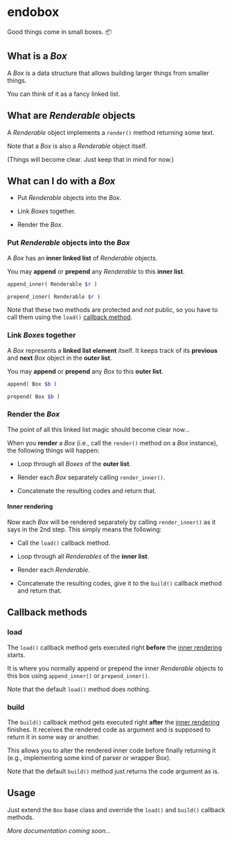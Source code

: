 # endobox

Good things come in small boxes. :package:

## What is a _Box_

A _Box_ is a data structure that allows building larger things from smaller things.

You can think of it as a fancy linked list.

## What are _Renderable_ objects

A _Renderable_ object implements a `render()` method returning some text.

Note that a _Box_ is also a _Renderable_ object itself.

(Things will become clear. Just keep that in mind for now.)

## What can I do with a _Box_

- Put _Renderable_ objects into the _Box_.

- Link _Boxes_ together.

- Render the _Box_.

### Put _Renderable_ objects into the _Box_

A _Box_ has an __inner linked list__ of _Renderable_ objects.

You may __append__ or __prepend__ any _Renderable_ to this __inner list__.

```php
append_inner( Renderable $r )
```
```php
prepend_inner( Renderable $r )
```

Note that these two methods are protected and _not_ public, so you have to call them using the `load()` [callback method](#callback-methods).

### Link _Boxes_ together

A _Box_ represents a __linked list element__ itself. It keeps track of its __previous__ and __next__ _Box_ object in the __outer list__.

You may __append__ or __prepend__ any _Box_ to this __outer list__.

```php
append( Box $b )
```
```php
prepend( Box $b )
```

### Render the _Box_

The point of all this linked list magic should become clear now...

When you __render__ a _Box_ (i.e., call the `render()` method on a _Box_ instance), the following things will happen:

- Loop through all _Boxes_ of the __outer list__.

- Render each _Box_ separately calling `render_inner()`.

- Concatenate the resulting codes and return that.

#### Inner rendering

Now each _Box_ will be rendered separately by calling `render_inner()` as it says in the 2nd step. This simply means the following:

- Call the `load()` callback method.

- Loop through all _Renderables_ of the __inner list__.

- Render each _Renderable_.

- Concatenate the resulting codes, give it to the `build()` callback method and return that.

## Callback methods

### load

The `load()` callback method gets executed right __before__ the [inner rendering](#inner-rendering) starts.

It is where you normally append or prepend the inner _Renderable_ objects to this box using `append_inner()` or `prepend_inner()`.

Note that the default `load()` method does nothing.

### build

The `build()` callback method gets executed right __after__ the [inner rendering](#inner-rendering) finishes. It receives the rendered code as argument and is supposed to return it in some way or another.

This allows you to alter the rendered inner code before finally returning it (e.g., implementing some kind of parser or wrapper Box).

Note that the default `build()` method just returns the code argument as is.

## Usage

Just extend the `Box` base class and override the `load()` and `build()` callback methods.

_More documentation coming soon..._
